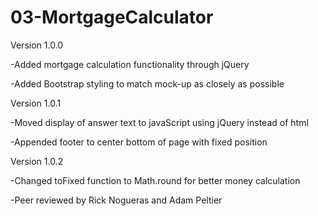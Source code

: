 # 03-MortgageCalculator

Version 1.0.0


-Added mortgage calculation functionality through jQuery

-Added Bootstrap styling to match mock-up as closely as possible



Version 1.0.1


-Moved display of answer text to javaScript using jQuery instead of html

-Appended footer to center bottom of page with fixed position



Version 1.0.2


-Changed toFixed function to Math.round for better money calculation

-Peer reviewed by Rick Nogueras and Adam Peltier